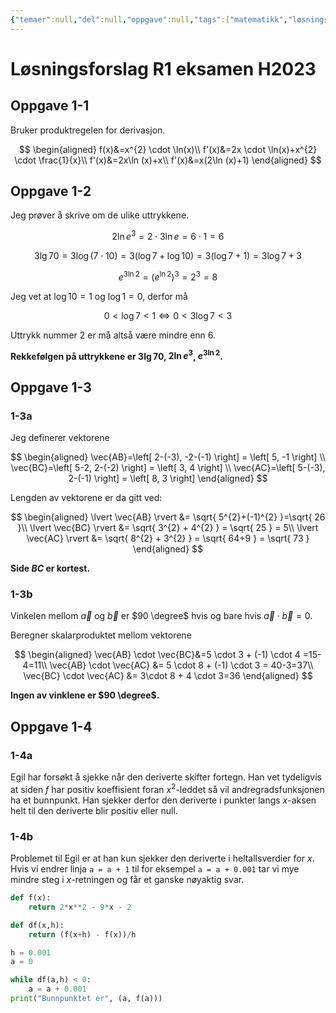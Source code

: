 ```yaml
---
{"temaer":null,"del":null,"oppgave":null,"tags":["matematikk","løsningsforslag"],"fag":["r1"],"eksamen":"h23","aliases":[],"dg-publish":true,"title":"Løsningsforslag R1 eksamen H2023","date":"2023-11-15","modified":"2023-11-15","geometry":"margin=3cm","fontsize":"11pt","papersize":"a4","linestretch":1.25,"lang":"nb-NO","author":"Ståle Gjelsten","header-includes":["\\usepackage{mathtools,cancel,gensymb,amsmath,amssymb,tgpagella,mathpazo,icomma,siunitx}","\\sisetup{output-decimal-marker = {,}}"],"permalink":"/losningsforslag/losningsforslag-r1-eksamen-h2023/","dgPassFrontmatter":true}
---
```



# Løsningsforslag R1 eksamen H2023

## Oppgave 1-1
Bruker produktregelen for derivasjon.

$$
\begin{aligned}
f(x)&=x^{2} \cdot \ln(x)\\
f'(x)&=2x \cdot \ln(x)+x^{2} \cdot \frac{1}{x}\\
f'(x)&=2x\ln (x)+x\\
f'(x)&=x(2\ln (x)+1)
\end{aligned}
$$

## Oppgave 1-2
Jeg prøver å skrive om de ulike uttrykkene.

$$
2 \ln e^{3}=2\cdot3 \ln e=6\cdot 1= 6
$$

$$
3 \lg 70 = 3 \log (7\cdot 10)=3(\log 7 + \log 10)=3(\log 7 + 1)=3 \log 7 + 3
$$

$$
e^{3 \ln 2}=\left( e^{\ln 2} \right)^{3}=2^3=8
$$

Jeg vet at $\log 10=1$ og $\log 1 =0$, derfor må 

$$0<\log 7<1 \iff 0 < 3\log 7 < 3$$

Uttrykk nummer 2 er må altså være mindre enn 6. 

**Rekkefølgen på uttrykkene er $3 \lg 70$, $2 \ln e^{3}$, $e^{3 \ln 2}$.**

## Oppgave 1-3
### 1-3a
Jeg definerer vektorene

$$
\begin{aligned}
\vec{AB}=\left[ 2-(-3), -2-(-1) \right] = \left[ 5, -1 \right] \\
\vec{BC}=\left[ 5-2, 2-(-2) \right] = \left[ 3, 4 \right] \\
\vec{AC}=\left[ 5-(-3), 2-(-1) \right] = \left[ 8, 3 \right] 
\end{aligned}
$$

Lengden av vektorene er da gitt ved:

$$
\begin{aligned}
\lvert \vec{AB} \rvert &= \sqrt{ 5^{2}+(-1)^{2} }=\sqrt{ 26 }\\
\lvert \vec{BC} \rvert &= \sqrt{ 3^{2} + 4^{2} } = \sqrt{ 25 } = 5\\
\lvert \vec{AC} \rvert &= \sqrt{ 8^{2} + 3^{2} } = \sqrt{ 64+9 } = \sqrt{ 73 }
\end{aligned}
$$

**Side $BC$ er kortest.**

### 1-3b
Vinkelen mellom $\vec{a}$ og $\vec{b}$ er $90 \degree$ hvis og bare hvis $\vec{a} \cdot \vec{b}=0$.

Beregner skalarproduktet mellom vektorene

$$
\begin{aligned}
 \vec{AB} \cdot  \vec{BC}&=5 \cdot 3 + (-1) \cdot 4 =15-4=11\\
 \vec{AB} \cdot  \vec{AC} &= 5 \cdot 8 + (-1) \cdot 3 = 40-3=37\\
 \vec{BC} \cdot  \vec{AC} &= 3\cdot 8 + 4 \cdot 3=36
\end{aligned}
$$

**Ingen av vinklene er $90 \degree$.**

## Oppgave 1-4
### 1-4a
Egil har forsøkt å sjekke når den deriverte skifter fortegn. Han vet tydeligvis at siden $f$ har positiv koeffisient foran $x^2$-leddet så vil andregradsfunksjonen ha et bunnpunkt. Han sjekker derfor den deriverte i punkter langs $x$-aksen helt til den deriverte blir positiv eller null.

### 1-4b
Problemet til Egil er at han kun sjekker den deriverte i heltallsverdier for $x$. Hvis vi endrer linja `a = a + 1` til for eksempel `a = a + 0.001` tar vi mye mindre steg i $x$-retningen og får et ganske nøyaktig svar.

```python
def f(x):
    return 2*x**2 - 9*x - 2

def df(x,h):
    return (f(x+h) - f(x))/h

h = 0.001
a = 0

while df(a,h) < 0:
    a = a + 0.001
print("Bunnpunktet er", (a, f(a)))
```
